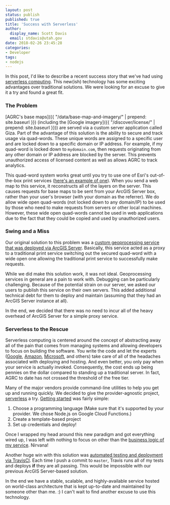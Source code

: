 ```yaml
---
layout: post
status: publish
published: true
title: 'Success with Serverless'
author:
  display_name: Scott Davis
  email: stdavis@utah.gov
date: 2018-02-26 23:45:28
categories:
- Developer
tags:
- nodejs
---
```


In this post, I'd like to describe a recent success story that we've had using [serverless computing](https://en.wikipedia.org/wiki/Serverless_computing). This new(ish) technology has some exciting advantages over traditional solutions. We were looking for an excuse to give it a try and found a great fit.

### The Problem
[AGRC's base maps]({{ "/data/base-map-and-imagery/" | prepend: site.baseurl }}) (including the [Google imagery]({{ "/discover/license/" | prepend: site.baseurl }})) are served via a custom server application called Giza. Part of the advantage of this solution is the ability to secure and track usage via quad-words. These unique words are assigned to a specific user and are locked down to a specific domain or IP address. For example, if my quad-word is locked down to <code>mydomain.com</code>, then requests originating from any other domain or IP address are blocked by the server. This prevents unauthorized access of licensed content as well as allows AGRC to track analytics.

This quad-word system works great until you try to use one of Esri's out-of-the-box print services ([here's an example of one](http://mapserv.utah.gov/arcgis/rest/services/Utilities/PrintingTools/GPServer)). When you send a web map to this service, it reconstructs all of the layers on the server. This causes requests for base maps to be sent from your ArcGIS Server box, rather than your user's browser (with your domain as the referrer). We do allow wide open quad-words (not locked down to any domain/IP) to be used by those who need to make requests from servers or other local machines. However, these wide open quad-words cannot be used in web applications due to the fact that they could be copied and used by unauthorized users.

### Swing and a Miss
Our original solution to this problem was a [custom geoprocessing service that was deployed via ArcGIS Server](https://github.com/agrc/print-proxy). Basically, this service acted as a proxy to a traditional print service switching out the secured quad-word with a wide open one allowing the traditional print service to successfully make requests.

While we did make this solution work, it was not ideal. Geoprocessing services in general are a pain to work with. Debugging can be particularly challenging. Because of the potential strain on our server, we asked our users to publish this service on their own servers. This added additional technical debt for them to deploy and maintain (assuming that they had an ArcGIS Server instance at all).

In the end, we decided that there was no need to incur all of the heavy overhead of ArcGIS Server for a simple proxy service.

### Serverless to the Rescue
Serverless computing is centered around the concept of abstracting away all of the pain that comes from managing systems and allowing developers to focus on building the software. You write the code and let the experts ([Google](https://cloud.google.com/functions/), [Amazon](https://aws.amazon.com/lambda/), [Microsoft](https://azure.microsoft.com/en-us/services/functions/), and others) take care of all of the headaches associated with deploying and hosting. And even better, you only pay when your service is actually invoked. Consequently, the cost ends up being pennies on the dollar compared to standing up a traditional server. In fact, AGRC to date has not crossed the threshold of the free tier.

Many of the major vendors provide command-line utilities to help you get up and running quickly. We decided to give the provider-agnostic project, [serverless](https://serverless.com) a try. [Getting started](https://serverless.com/framework/docs/providers/google/guide/quick-start/) was fairly simple:
1. Choose a programming language (Make sure that it's supported by your provider. We chose Node.js on Google Cloud Functions.)
1. Create a template-based project
1. Set up credentials and deploy!

Once I wrapped my head around this new paradigm and got everything wired up, I was left with nothing to focus on other than the [business logic of my service](https://github.com/agrc/serverless-print-proxy/blob/master/index.js). Nirvana!

Another huge win with this solution was [automated testing and deployment via TravisCI](https://travis-ci.org/agrc/serverless-print-proxy). Each time I push a commit to <code>master</code>, Travis runs all of my tests and deploys **if** they are all passing. This would be impossible with our previous ArcGIS Server-based solution.

In the end we have a stable, scalable, and highly-available service hosted on world-class architecture that is kept up-to-date and maintained by someone other than me. :) I can't wait to find another excuse to use this technology.
